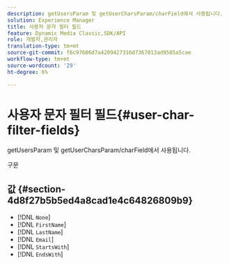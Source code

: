```yaml
---
description: getUsersParam 및 getUserCharsParam/charField에서 사용됩니다.
solution: Experience Manager
title: 사용자 문자 필터 필드
feature: Dynamic Media Classic,SDK/API
role: 개발자,관리자
translation-type: tm+mt
source-git-commit: f6c97606d7a4209427316d7367013ad9585a5cae
workflow-type: tm+mt
source-wordcount: '29'
ht-degree: 6%

---
```



# 사용자 문자 필터 필드{#user-char-filter-fields}

getUsersParam 및 getUserCharsParam/charField에서 사용됩니다.

구문

## 값 {#section-4d8f27b5b5ed4a8cad1e4c64826809b9}

* [!DNL `None`]
* [!DNL `FirstName`]
* [!DNL `LastName`]
* [!DNL `Email`]
* [!DNL `StartsWith`]
* [!DNL `EndsWith`]

